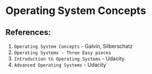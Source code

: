 # Operating System Concepts

## References:

1. `Operating System Concepts` - Galvin, Silberschatz
2. `Operating Systems - Three Easy pieces` 
3. `Introduction to Operating Systems` - Udacity
4. `Advanced Operating Systems` - Udacity`
